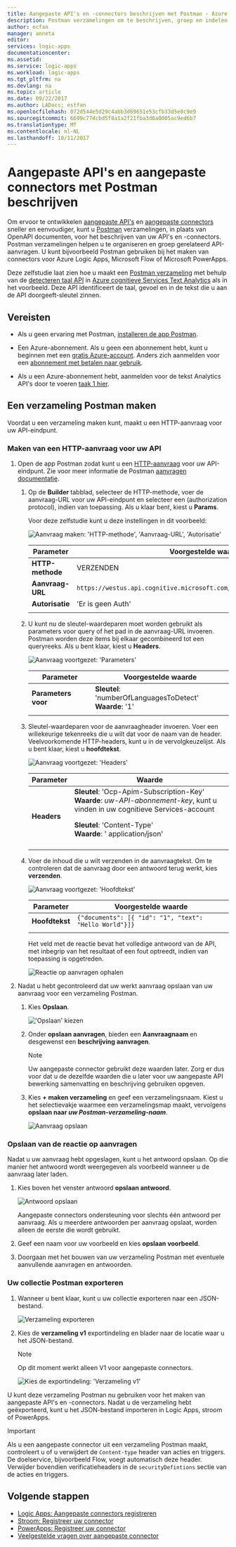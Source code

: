 ```yaml
---
title: Aangepaste API's en -connectors beschrijven met Postman - Azure Logic Apps | Microsoft Docs
description: Postman verzamelingen om te beschrijven, groep en indelen van uw aangepaste API's en -connectors maken
author: ecfan
manager: anneta
editor: 
services: logic-apps
documentationcenter: 
ms.assetid: 
ms.service: logic-apps
ms.workload: logic-apps
ms.tgt_pltfrm: na
ms.devlang: na
ms.topic: article
ms.date: 09/22/2017
ms.author: LADocs; estfan
ms.openlocfilehash: 072d544e5d29c4abb3d69651e53cfb33d5e0c9e9
ms.sourcegitcommit: 6699c77dcbd5f8a1a2f21fba3d0a0005ac9ed6b7
ms.translationtype: MT
ms.contentlocale: nl-NL
ms.lasthandoff: 10/11/2017
---
```

# <a name="describe-custom-apis-and-custom-connectors-with-postman"></a>Aangepaste API's en aangepaste connectors met Postman beschrijven

Om ervoor te ontwikkelen [aangepaste API's](../logic-apps/logic-apps-create-api-app.md) en [aangepaste connectors](../logic-apps/custom-connector-overview.md) sneller en eenvoudiger, kunt u [Postman](https://www.getpostman.com/) verzamelingen, in plaats van OpenAPI documenten, voor het beschrijven van uw API's en -connectors. Postman verzamelingen helpen u te organiseren en groep gerelateerd API-aanvragen. U kunt bijvoorbeeld Postman gebruiken bij het maken van connectors voor Azure Logic Apps, Microsoft Flow of Microsoft PowerApps. 

Deze zelfstudie laat zien hoe u maakt een [Postman verzameling](https://www.getpostman.com/docs/postman/collections/creating_collections) met behulp van de [detecteren taal API](https://westus.dev.cognitive.microsoft.com/docs/services/TextAnalytics.V2.0/operations/56f30ceeeda5650db055a3c7) in [Azure cognitieve Services Text Analytics](https://azure.microsoft.com/services/cognitive-services/text-analytics/) als in het voorbeeld. Deze API identificeert de taal, gevoel en in de tekst die u aan de API doorgeeft-sleutel zinnen.

## <a name="prerequisites"></a>Vereisten

* Als u geen ervaring met Postman, [installeren de app Postman](https://www.getpostman.com/apps).

* Een Azure-abonnement. Als u geen een abonnement hebt, kunt u beginnen met een [gratis Azure-account](https://azure.microsoft.com/free/). Anders zich aanmelden voor een [abonnement met betalen naar gebruik](https://azure.microsoft.com/pricing/purchase-options/).

* Als u een Azure-abonnement hebt, aanmelden voor de tekst Analytics API's door te voeren [taak 1 hier](../cognitive-services/text-analytics/how-tos/text-analytics-how-to-signup.md). 

## <a name="create-a-postman-collection"></a>Een verzameling Postman maken

Voordat u een verzameling maken kunt, maakt u een HTTP-aanvraag voor uw API-eindpunt. 

### <a name="create-an-http-request-for-your-api"></a>Maken van een HTTP-aanvraag voor uw API

1. Open de app Postman zodat kunt u een [HTTP-aanvraag](https://www.getpostman.com/docs/postman/sending_api_requests/requests) voor uw API-eindpunt. Zie voor meer informatie de Postman [aanvragen documentatie](https://www.getpostman.com/docs/postman/sending_api_requests/requests).

   1. Op de **Builder** tabblad, selecteer de HTTP-methode, voer de aanvraag-URL voor uw API-eindpunt en selecteer een (authorization protocol), indien van toepassing. 
   Als u klaar bent, kiest u **Params**.

      Voor deze zelfstudie kunt u deze instellingen in dit voorbeeld:

      ![Aanvraag maken: 'HTTP-methode', 'Aanvraag-URL', 'Autorisatie'](./media/custom-connector-api-postman-collection/01-create-api-http-request.png)

      | Parameter | Voorgestelde waarde | 
      | --------- | --------------- | 
      | **HTTP-methode** | VERZENDEN | 
      | **Aanvraag-URL** | `https://westus.api.cognitive.microsoft.com/text/analytics/v2.0/languages` | | 
      | **Autorisatie** | 'Er is geen Auth' | | 
      ||| 

   2. U kunt nu de sleutel-waardeparen moet worden gebruikt als parameters voor query of het pad in de aanvraag-URL invoeren. Postman worden deze items bij elkaar gecombineerd tot een queryreeks.
   Als u bent klaar, kiest u **Headers**.

      ![Aanvraag voortgezet: 'Parameters'](./media/custom-connector-api-postman-collection/02-create-api-http-request-params.png)

      | Parameter | Voorgestelde waarde | 
      | --------- | --------------- | 
      | **Parameters voor** | **Sleutel**: 'numberOfLanguagesToDetect' </br>**Waarde**: '1' | 
      ||| 

   3. Sleutel-waardeparen voor de aanvraagheader invoeren. 
   Voer een willekeurige tekenreeks die u wilt dat voor de naam van de header. Veelvoorkomende HTTP-headers, kunt u in de vervolgkeuzelijst. Als u bent klaar, kiest u **hoofdtekst**. 
   
      ![Aanvraag voortgezet: 'Headers'](./media/custom-connector-api-postman-collection/03-create-api-http-request-header.png)

      | Parameter | Waarde | 
      | --------- | ----- | 
      | **Headers** | **Sleutel**: 'Ocp-Apim-Subscription-Key' </br>**Waarde**: *uw-API-abonnement-key*, kunt u vinden in uw cognitieve Services-account <p>**Sleutel**: 'Content-Type' </br> **Waarde**: ' application/json' | 
      ||| 

   4. Voer de inhoud die u wilt verzenden in de aanvraagtekst. 
   Om te controleren dat de aanvraag door een antwoord terug werkt, kies **verzenden**. 
   
      ![Aanvraag voortgezet: 'Hoofdtekst'](./media/custom-connector-api-postman-collection/04-create-api-http-request-body.png)

      | Parameter | Voorgestelde waarde | 
      | --------- | --------------- |    
      | **Hoofdtekst** | ```{"documents": [{ "id": "1", "text": "Hello World"}]}``` | 
      ||| 

      Het veld met de reactie bevat het volledige antwoord van de API, met inbegrip van het resultaat of een fout optreedt, indien van toepassing is opgetreden.

      ![Reactie op aanvragen ophalen](./media/custom-connector-api-postman-collection/05-create-api-http-request-response.png)

2. Nadat u hebt gecontroleerd dat uw werkt aanvraag opslaan van uw aanvraag voor een verzameling Postman. 

   1. Kies **Opslaan**. 
      
      !['Opslaan' kiezen](./media/custom-connector-api-postman-collection/06a-save-request.png)
 
   2. Onder **opslaan aanvragen**, bieden een **Aanvraagnaam** en desgewenst een **beschrijving aanvragen**. 

      > [!NOTE]
      > Uw aangepaste connector gebruikt deze waarden later. Zorg er dus voor dat u de dezelfde waarden die u later voor uw aangepaste API bewerking samenvatting en beschrijving gebruiken opgeven.

   3. Kies **+ maken verzameling** en geef een verzamelingsnaam. 
   Kiest u het selectievakje waarmee een verzamelingsmap maakt, vervolgens **opslaan naar *uw Postman-verzameling-naam***.

      ![Aanvraag opslaan](./media/custom-connector-api-postman-collection/06b-save-request.png)

### <a name="save-the-request-response"></a>Opslaan van de reactie op aanvragen

Nadat u uw aanvraag hebt opgeslagen, kunt u het antwoord opslaan. Op die manier het antwoord wordt weergegeven als voorbeeld wanneer u de aanvraag later laden.

1. Kies boven het venster antwoord **opslaan antwoord**. 

   ![Antwoord opslaan](./media/custom-connector-api-postman-collection/07-create-api-http-request-save-response.png)

   Aangepaste connectors ondersteuning voor slechts één antwoord per aanvraag. 
   Als u meerdere antwoorden per aanvraag opslaat, worden alleen de eerste die wordt gebruikt.

2. Geef een naam voor uw voorbeeld en kies **opslaan voorbeeld**.

3. Doorgaan met het bouwen van uw verzameling Postman met eventuele aanvullende aanvragen en antwoorden.

### <a name="export-your-postman-collection"></a>Uw collectie Postman exporteren

1. Wanneer u bent klaar, kunt u uw collectie exporteren naar een JSON-bestand.

   ![Verzameling exporteren](./media/custom-connector-api-postman-collection/08-export-http-request.png)

2. Kies de **verzameling v1** exportindeling en blader naar de locatie waar u het JSON-bestand.

   > [!NOTE]
   > Op dit moment werkt alleen V1 voor aangepaste connectors.

   ![Kies de exportindeling: 'Verzameling v1'](./media/custom-connector-api-postman-collection/09-export-format.png)
   
U kunt deze verzameling Postman nu gebruiken voor het maken van aangepaste API's en -connectors. Nadat u de verzameling hebt geëxporteerd, kunt u het JSON-bestand importeren in Logic Apps, stroom of PowerApps.

> [!IMPORTANT]
> Als u een aangepaste connector uit een verzameling Postman maakt, controleert u of u verwijdert de `Content-type` header van acties en triggers. De doelservice, bijvoorbeeld Flow, voegt automatisch deze header. Verwijder bovendien verificatieheaders in de `securityDefintions` sectie van de acties en triggers.

## <a name="next-steps"></a>Volgende stappen

* [Logic Apps: Aangepaste connectors registreren](../logic-apps/logic-apps-custom-connector-register.md)
* [Stroom: Registreer uw connector](https://ms.flow.microsoft.com/documentation/register-custom-api/#register-your-custom-connector)
* [PowerApps: Registreer uw connector](https://powerapps.microsoft.com/tutorials/register-custom-api/#register-your-custom-connector)
* [Veelgestelde vragen over aangepaste connector](../logic-apps/custom-connector-faq.md)
